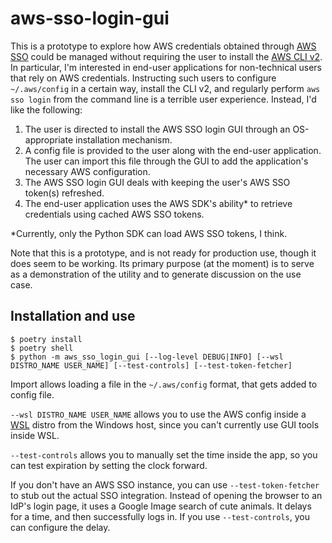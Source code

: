 # aws-sso-login-gui

This is a prototype to explore how AWS credentials obtained through [AWS SSO](https://docs.aws.amazon.com/singlesignon/latest/userguide/manage-your-accounts.html) could be managed without requiring the user to install the [AWS CLI v2](https://docs.aws.amazon.com/cli/latest/userguide/install-cliv2.html). In particular, I'm interested in end-user applications for non-technical users that rely on AWS credentials. Instructing such users to configure `~/.aws/config` in a certain way, install the CLI v2, and regularly perform `aws sso login` from the command line is a terrible user experience. Instead, I'd like the following:

1. The user is directed to install the AWS SSO login GUI through an OS-appropriate installation mechanism.
2. A config file is provided to the user along with the end-user application. The user can import this file through the GUI to add the application's necessary AWS configuration.
3. The AWS SSO login GUI deals with keeping the user's AWS SSO token(s) refreshed.
4. The end-user application uses the AWS SDK's ability* to retrieve credentials using cached AWS SSO tokens.

\*Currently, only the Python SDK can load AWS SSO tokens, I think.

Note that this is a prototype, and is not ready for production use, though it does seem to be working. Its primary purpose (at the moment) is to serve as a demonstration of the utility and to generate discussion on the use case.

## Installation and use

```
$ poetry install
$ poetry shell
$ python -m aws_sso_login_gui [--log-level DEBUG|INFO] [--wsl DISTRO_NAME USER_NAME] [--test-controls] [--test-token-fetcher]
```

Import allows loading a file in the `~/.aws/config` format, that gets added to config file.

`--wsl DISTRO_NAME USER_NAME` allows you to use the AWS config inside a [WSL](https://docs.microsoft.com/en-us/windows/wsl/about) distro from the Windows host, since you can't currently use GUI tools inside WSL.

`--test-controls` allows you to manually set the time inside the app, so you can test expiration by setting the clock forward.

If you don't have an AWS SSO instance, you can use `--test-token-fetcher` to stub out the actual SSO integration.
Instead of opening the browser to an IdP's login page, it uses a Google Image search of cute animals.
It delays for a time, and then successfully logs in.
If you use `--test-controls`, you can configure the delay.
